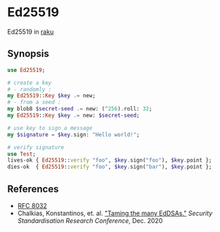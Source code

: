 # Ed25519
Ed25519 in [raku](http://raku.org)

## Synopsis

```raku
use Ed25519;

# create a key
# - randomly :
my Ed25519::Key $key .= new;
# - from a seed :
my blob8 $secret-seed .= new: (^256).roll: 32;
my Ed25519::Key $key .= new: $secret-seed;

# use key to sign a message
my $signature = $key.sign: "Hello world!";

# verify signature
use Test;
lives-ok { Ed25519::verify "foo", $key.sign("foo"), $key.point };
dies-ok  { Ed25519::verify "foo", $key.sign("bar"), $key.point };
```
    
   
References
----------

* [RFC 8032](http://www.rfc-editor.org/info/rfc8032)
* Chalkias, Konstantinos, et. al. ["Taming the many EdDSAs."](https://eprint.iacr.org/2020/1244.pdf) *Security Standardisation Research Conference*, Dec. 2020
